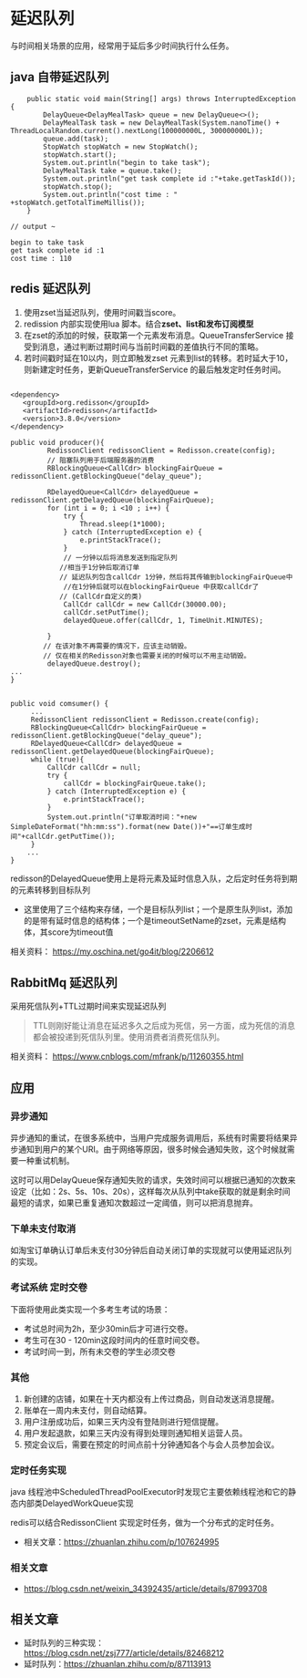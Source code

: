 # 延迟队列

与时间相关场景的应用，经常用于延后多少时间执行什么任务。

## java 自带延迟队列

```
    public static void main(String[] args) throws InterruptedException {
        DelayQueue<DelayMealTask> queue = new DelayQueue<>();
        DelayMealTask task = new DelayMealTask(System.nanoTime() + ThreadLocalRandom.current().nextLong(100000000L, 300000000L));
        queue.add(task);
        StopWatch stopWatch = new StopWatch();
        stopWatch.start();
        System.out.println("begin to take task");
        DelayMealTask take = queue.take();
        System.out.println("get task complete id :"+take.getTaskId());
        stopWatch.stop();
        System.out.println("cost time : " +stopWatch.getTotalTimeMillis());
    }

// output ~

begin to take task
get task complete id :1
cost time : 110
```


## redis 延迟队列

1. 使用zset当延迟队列，使用时间戳当score。
2. redission 内部实现使用lua 脚本。结合**zset、list和发布订阅模型**
3. 在zset的添加的时候，获取第一个元素发布消息。QueueTransferService 接受到消息，通过判断过期时间与当前时间戳的差值执行不同的策略。
4. 若时间戳时延在10以内，则立即触发zset 元素到list的转移。若时延大于10，则新建定时任务，更新QueueTransferService 的最后触发定时任务时间。
```

<dependency>
   <groupId>org.redisson</groupId>
   <artifactId>redisson</artifactId>
   <version>3.8.0</version>
</dependency> 

public void producer(){
         RedissonClient redissonClient = Redisson.create(config);
         // 阻塞队列用于后端服务器的消费
         RBlockingQueue<CallCdr> blockingFairQueue = redissonClient.getBlockingQueue("delay_queue");
 
         RDelayedQueue<CallCdr> delayedQueue = redissonClient.getDelayedQueue(blockingFairQueue);
         for (int i = 0; i <10 ; i++) {
             try {
                 Thread.sleep(1*1000);
             } catch (InterruptedException e) {
                 e.printStackTrace();
             }
             // 一分钟以后将消息发送到指定队列
            //相当于1分钟后取消订单
            // 延迟队列包含callCdr 1分钟，然后将其传输到blockingFairQueue中
             //在1分钟后就可以在blockingFairQueue 中获取callCdr了 
            // (CallCdr自定义的类)
             CallCdr callCdr = new CallCdr(30000.00);
             callCdr.setPutTime();
             delayedQueue.offer(callCdr, 1, TimeUnit.MINUTES);
 
         }
        // 在该对象不再需要的情况下，应该主动销毁。
        // 仅在相关的Redisson对象也需要关闭的时候可以不用主动销毁。
         delayedQueue.destroy();
...
}


public void comsumer() {
     ...
     RedissonClient redissonClient = Redisson.create(config);
     RBlockingQueue<CallCdr> blockingFairQueue = redissonClient.getBlockingQueue("delay_queue");
     RDelayedQueue<CallCdr> delayedQueue = redissonClient.getDelayedQueue(blockingFairQueue);
     while (true){
         CallCdr callCdr = null;
         try {
             callCdr = blockingFairQueue.take();
         } catch (InterruptedException e) {
             e.printStackTrace();
         }
         System.out.println("订单取消时间："+new SimpleDateFormat("hh:mm:ss").format(new Date())+"==订单生成时间"+callCdr.getPutTime());
     }
    ...
}
```



redisson的DelayedQueue使用上是将元素及延时信息入队，之后定时任务将到期的元素转移到目标队列
- 这里使用了三个结构来存储，一个是目标队列list；一个是原生队列list，添加的是带有延时信息的结构体；一个是timeoutSetName的zset，元素是结构体，其score为timeout值

相关资料： https://my.oschina.net/go4it/blog/2206612

## RabbitMq 延迟队列

采用死信队列+TTL过期时间来实现延迟队列
> TTL则刚好能让消息在延迟多久之后成为死信，另一方面，成为死信的消息都会被投递到死信队列里。使用消费者消费死信队列。

相关资料： https://www.cnblogs.com/mfrank/p/11260355.html

## 应用
### 异步通知
异步通知的重试，在很多系统中，当用户完成服务调用后，系统有时需要将结果异步通知到用户的某个URI。由于网络等原因，很多时候会通知失败，这个时候就需要一种重试机制。

这时可以用DelayQueue保存通知失败的请求，失效时间可以根据已通知的次数来设定（比如：2s、5s、10s、20s），这样每次从队列中take获取的就是剩余时间最短的请求，如果已重复通知次数超过一定阈值，则可以把消息抛弃。

### 下单未支付取消
如淘宝订单确认订单后未支付30分钟后自动关闭订单的实现就可以使用延迟队列的实现。


### 考试系统 定时交卷
下面将使用此类实现一个多考生考试的场景：

- 考试总时间为2h，至少30min后才可进行交卷。
- 考生可在30 - 120min这段时间内的任意时间交卷。
- 考试时间一到，所有未交卷的学生必须交卷


### 其他
1. 新创建的店铺，如果在十天内都没有上传过商品，则自动发送消息提醒。
2. 账单在一周内未支付，则自动结算。
3. 用户注册成功后，如果三天内没有登陆则进行短信提醒。
4. 用户发起退款，如果三天内没有得到处理则通知相关运营人员。
5. 预定会议后，需要在预定的时间点前十分钟通知各个与会人员参加会议。

### 定时任务实现
java 线程池中ScheduledThreadPoolExecutor时发现它主要依赖线程池和它的静态内部类DelayedWorkQueue实现

redis可以结合RedissonClient 实现定时任务，做为一个分布式的定时任务。

- 相关文章：https://zhuanlan.zhihu.com/p/107624995
### 相关文章
- https://blog.csdn.net/weixin_34392435/article/details/87993708



## 相关文章 
- 延时队列的三种实现：https://blog.csdn.net/zsj777/article/details/82468212
- 延时队列：https://zhuanlan.zhihu.com/p/87113913